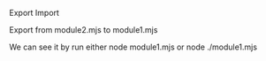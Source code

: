 Export Import

Export from module2.mjs to module1.mjs

We can see it by run either node module1.mjs or node ./module1.mjs 